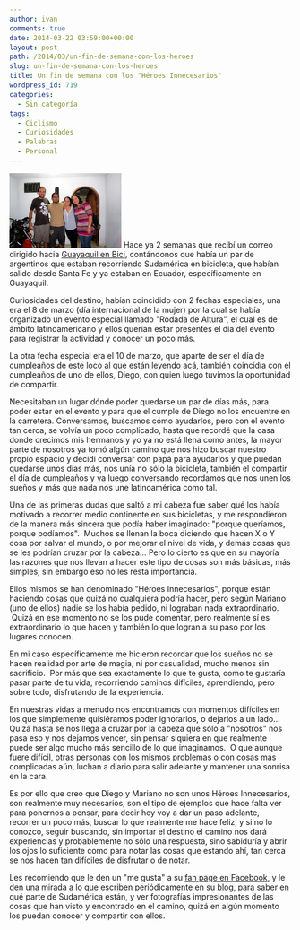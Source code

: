 ```yaml
---
author: ivan
comments: true
date: 2014-03-22 03:59:00+00:00
layout: post
path: /2014/03/un-fin-de-semana-con-los-heroes
slug: un-fin-de-semana-con-los-heroes
title: Un fin de semana con los "Héroes Innecesarios"
wordpress_id: 719
categories:
  - Sin categoría
tags:
  - Ciclismo
  - Curiosidades
  - Palabras
  - Personal
---
```


[![](./diego_cumple-1.jpg)](http://3.bp.blogspot.com/-vBUuZHGm0a0/Uyx7n76P4BI/AAAAAAAACsQ/KJFx18DeKOI/s1600/diego_cumple.jpg) Hace ya 2 semanas que recibí un correo dirigido hacia [Guayaquil en Bici](http://guayaquilenbici.org/), contándonos que había un par de argentinos que estaban recorriendo Sudamérica en bicicleta, que habían salido desde Santa Fe y ya estaban en Ecuador, específicamente en Guayaquil.

Curiosidades del destino, habían coincidido con 2 fechas especiales, una era el 8 de marzo (día internacional de la mujer) por la cual se había organizado un evento especial llamado "Rodada de Altura", el cual es de ámbito latinoamericano y ellos querían estar presentes el día del evento para registrar la actividad y conocer un poco más.

La otra fecha especial era el 10 de marzo, que aparte de ser el día de cumpleaños de este loco al que están leyendo acá, también coincidía con el cumpleaños de uno de ellos, Diego, con quien luego tuvimos la oportunidad de compartir.

Necesitaban un lugar dónde poder quedarse un par de días más, para poder estar en el evento y para que el cumple de Diego no los encuentre en la carretera. Conversamos, buscamos cómo ayudarlos, pero con el evento tan cerca, se volvía un poco complicado, hasta que recordé que la casa donde crecimos mis hermanos y yo ya no está llena como antes, la mayor parte de nosotros ya tomó algún camino que nos hizo buscar nuestro propio espacio y decidí conversar con papá para ayudarlos y que puedan quedarse unos días más, nos unía no sólo la bicicleta, también el compartir el día de cumpleaños y ya luego conversando recordamos que nos unen los sueños y más que nada nos une latinoamérica como tal.

Una de las primeras dudas que saltó a mi cabeza fue saber qué los había motivado a recorrer medio continente en sus bicicletas, y me respondieron de la manera más sincera que podía haber imaginado: "porque queríamos, porque podíamos".  Muchos se llenan la boca diciendo que hacen X o Y cosa por salvar el mundo, o por mejorar el nivel de vida, y demás cosas que se les podrían cruzar por la cabeza... Pero lo cierto es que en su mayoría las razones que nos llevan a hacer este tipo de cosas son más básicas, más simples, sin embargo eso no les resta importancia.

Ellos mismos se han denominado "Héroes Innecesarios", porque están haciendo cosas que quizá no cualquiera podría hacer, pero según Mariano (uno de ellos) nadie se los había pedido, ni lograban nada extraordinario.  Quizá en ese momento no se los pude comentar, pero realmente sí es extraordinario lo que hacen y también lo que logran a su paso por los lugares conocen.

En mi caso específicamente me hicieron recordar que los sueños no se hacen realidad por arte de magia, ni por casualidad, mucho menos sin sacrificio.  Por más que sea exactamente lo que te gusta, como te gustaría pasar parte de tu vida, recorriendo caminos difíciles, aprendiendo, pero sobre todo, disfrutando de la experiencia.

En nuestras vidas a menudo nos encontramos con momentos difíciles en los que simplemente quisiéramos poder ignorarlos, o dejarlos a un lado... Quizá hasta se nos llega a cruzar por la cabeza que sólo a "nosotros" nos pasa eso y nos dejamos vencer, sin pensar siquiera en que realmente puede ser algo mucho más sencillo de lo que imaginamos.  O que aunque fuere difícil, otras personas con los mismos problemas o con cosas más complicadas aún, luchan a diario para salir adelante y mantener una sonrisa en la cara.

Es por ello que creo que Diego y Mariano no son unos Héroes Innecesarios, son realmente muy necesarios, son el tipo de ejemplos que hace falta ver para ponernos a pensar, para decir hoy voy a dar un paso adelante, recorrer un poco más, buscar lo que realmente me hace feliz, y si no lo conozco, seguir buscando, sin importar el destino el camino nos dará experiencias y probablemente no sólo una respuesta, sino sabiduría y abrir los ojos lo suficiente como para notar las cosas que estando ahí, tan cerca se nos hacen tan difíciles de disfrutar o de notar.

Les recomiendo que le den un "me gusta" a su [fan page en Facebook](https://www.facebook.com/ASantaFe18924Km), y le den una mirada a lo que escriben periódicamente en su [blog](http://asantafe18924.blogspot.com/), para saber en qué parte de Sudamérica están, y ver fotografías impresionantes de las cosas que han visto y encontrado en el camino, quizá en algún momento los puedan conocer y compartir con ellos.
